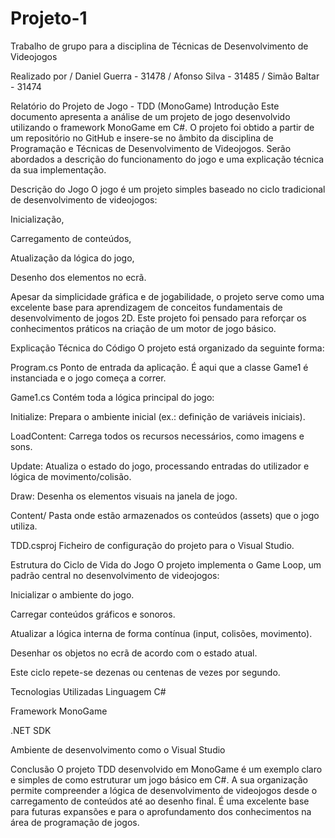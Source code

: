 # Projeto-1
Trabalho de grupo para a disciplina de Técnicas de Desenvolvimento de Videojogos

Realizado por / Daniel Guerra - 31478
              / Afonso Silva - 31485
              / Simão Baltar - 31474

Relatório do Projeto de Jogo - TDD (MonoGame)
Introdução
Este documento apresenta a análise de um projeto de jogo desenvolvido utilizando o framework MonoGame em C#.
O projeto foi obtido a partir de um repositório no GitHub e insere-se no âmbito da disciplina de Programação e Técnicas de Desenvolvimento de Videojogos.
Serão abordados a descrição do funcionamento do jogo e uma explicação técnica da sua implementação.

Descrição do Jogo
O jogo é um projeto simples baseado no ciclo tradicional de desenvolvimento de videojogos:

Inicialização,

Carregamento de conteúdos,

Atualização da lógica do jogo,

Desenho dos elementos no ecrã.

Apesar da simplicidade gráfica e de jogabilidade, o projeto serve como uma excelente base para aprendizagem de conceitos fundamentais de desenvolvimento de jogos 2D.
Este projeto foi pensado para reforçar os conhecimentos práticos na criação de um motor de jogo básico.

Explicação Técnica do Código
O projeto está organizado da seguinte forma:

Program.cs
Ponto de entrada da aplicação. É aqui que a classe Game1 é instanciada e o jogo começa a correr.

Game1.cs
Contém toda a lógica principal do jogo:

Initialize: Prepara o ambiente inicial (ex.: definição de variáveis iniciais).

LoadContent: Carrega todos os recursos necessários, como imagens e sons.

Update: Atualiza o estado do jogo, processando entradas do utilizador e lógica de movimento/colisão.

Draw: Desenha os elementos visuais na janela de jogo.

Content/
Pasta onde estão armazenados os conteúdos (assets) que o jogo utiliza.

TDD.csproj
Ficheiro de configuração do projeto para o Visual Studio.

Estrutura do Ciclo de Vida do Jogo
O projeto implementa o Game Loop, um padrão central no desenvolvimento de videojogos:

Inicializar o ambiente do jogo.

Carregar conteúdos gráficos e sonoros.

Atualizar a lógica interna de forma contínua (input, colisões, movimento).

Desenhar os objetos no ecrã de acordo com o estado atual.

Este ciclo repete-se dezenas ou centenas de vezes por segundo.

Tecnologias Utilizadas
Linguagem C#

Framework MonoGame

.NET SDK

Ambiente de desenvolvimento como o Visual Studio

Conclusão
O projeto TDD desenvolvido em MonoGame é um exemplo claro e simples de como estruturar um jogo básico em C#.
A sua organização permite compreender a lógica de desenvolvimento de videojogos desde o carregamento de conteúdos até ao desenho final.
É uma excelente base para futuras expansões e para o aprofundamento dos conhecimentos na área de programação de jogos.
